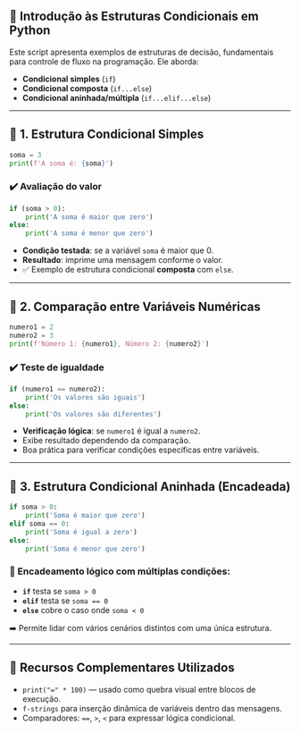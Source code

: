 ## 🧠 Introdução às Estruturas Condicionais em Python

Este script apresenta exemplos de estruturas de decisão, fundamentais para controle de fluxo na programação. Ele aborda:
- **Condicional simples** (`if`)
- **Condicional composta** (`if...else`)
- **Condicional aninhada/múltipla** (`if...elif...else`)

---

## 🔄 1. Estrutura Condicional Simples

```python
soma = 3
print(f'A soma é: {soma}')
```

### ✔️ Avaliação do valor
```python
if (soma > 0):
    print('A soma é maior que zero')
else:
    print('A soma é menor que zero')
```

- **Condição testada**: se a variável `soma` é maior que 0.
- **Resultado**: imprime uma mensagem conforme o valor.
- ✅ Exemplo de estrutura condicional **composta** com `else`.

---

## 🔢 2. Comparação entre Variáveis Numéricas

```python
numero1 = 2
numero2 = 3
print(f'Número 1: {numero1}, Número 2: {numero2}')
```

### ✔️ Teste de igualdade
```python
if (numero1 == numero2):
    print('Os valores são iguais')
else:
    print('Os valores são diferentes')
```

- **Verificação lógica**: se `numero1` é igual a `numero2`.
- Exibe resultado dependendo da comparação.
- Boa prática para verificar condições específicas entre variáveis.

---

## 🌲 3. Estrutura Condicional Aninhada (Encadeada)

```python
if soma > 0:
    print('Soma é maior que zero')
elif soma == 0:
    print('Soma é igual a zero')
else:
    print('Soma é menor que zero')
```

### 🧭 Encadeamento lógico com múltiplas condições:
- **`if`** testa se `soma > 0`
- **`elif`** testa se `soma == 0`
- **`else`** cobre o caso onde `soma < 0`

➡️ Permite lidar com vários cenários distintos com uma única estrutura.

---

## 🧩 Recursos Complementares Utilizados

- `print("=" * 100)` — usado como quebra visual entre blocos de execução.
- `f-strings` para inserção dinâmica de variáveis dentro das mensagens.
- Comparadores: `==`, `>`, `<` para expressar lógica condicional.
